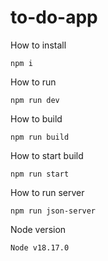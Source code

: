 # to-do-app

How to install
```
npm i
```

How to run
```
npm run dev
```

How to build
```
npm run build
```

How to start build
```
npm run start
```

How to run server
```
npm run json-server
```

Node version
```
Node v18.17.0
```